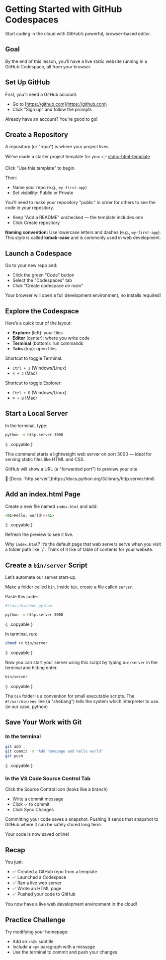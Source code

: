 # Getting Started with GitHub Codespaces

Start coding in the cloud with GitHub’s powerful, browser-based editor.

## Goal

By the end of this lesson, you’ll have a live static website running in a GitHub Codespace, all from your browser.

<!-- TODO: screenshot -->

## Set Up GitHub

First, you'll need a GitHub account.

- Go to [https://github.com](https://github.com)
- Click "Sign up" and follow the prompts

Already have an account? You're good to go!

## Create a Repository

A repository (or "repo") is where your project lives.

We’ve made a starter project template for you: 👉 [static-html-template](https://github.com/dpi-tta-projects/static-html-template)

<!-- TODO: add screenshot -->
Click "Use this template" to begin.

Then:

- Name your repo (e.g., `my-first-app`)
- Set visibility: Public or Private

<aside class="warning">You'll need to make your repository "public" in order for others to see the code in your repository.</aside>

- Keep "Add a README" unchecked — the template includes one
- Click Create repository

<aside class="tip">
  <strong>Naming convention:</strong> Use lowercase letters and dashes (e.g., <code>my-first-app</code>). This style is called <strong>kebab-case</strong> and is commonly used in web development.
</aside>

## Launch a Codespace
<!-- TODO: screenshot -->
Go to your new repo and:

- Click the green "Code" button
- Select the "Codespaces" tab
- Click "Create codespace on main"

Your browser will open a full development environment, no installs required!

<!-- 

## GitHub Codespaces

**Codespaces** are full coding environments in the cloud. Think of them like temporary coding computers that live in your browser.

They use [Visual Studio Code](https://code.visualstudio.com/) (VS Code) behind the scenes — no downloads needed.

### Why use Codespaces?

- No setup required
- Works on any device that can run a web browser
- All your code and environment in one place 

TODO: explain how saving in codespace is not sufficient. consider them disposable.
TODO: Managing Your Codespaces (and credits)
-->

## Explore the Codespace
<!-- TODO: add screenshot -->
Here’s a quick tour of the layout:

- **Explorer** (left): your files
- **Editor** (center): where you write code
- **Terminal** (bottom): run commands
- **Tabs** (top): open files

<aside class="tip">
  Shortcut to toggle Terminal:
  <ul>
    <li>
      <code>Ctrl + J</code> (Windows/Linux)
    </li>
    <li>
      <code>⌘ + J</code> (Mac)
    </li>
  </ul>
</aside>
<aside class="tip">
  Shortcut to toggle Explorer:
  <ul>
    <li>
      <code>Ctrl + B</code> (Windows/Linux)
    </li>
    <li>
      <code>⌘ + B</code> (Mac)
    </li>
  </ul>
</aside>

## Start a Local Server

In the terminal, type:

```bash
python -m http.server 3000
```
{: .copyable }

<aside class="tip">
  This command starts a lightweight web server on port 3000 — ideal for serving static files like HTML and CSS.
</aside>

<!-- TODO: screenshot to ports tab -->
GitHub will show a URL (a "forwarded port") to preview your site.

<aside>
  📘 [Docs: `http.server`](https://docs.python.org/3/library/http.server.html)
</aside>

<!-- TODO: public/private ports (visibility)-->

<!-- TODO: screenshot of browser (just directory, no index.html) -->

## Add an index.html Page

Create a new file named `index.html` and add:

```html
<h1>Hello, world!</h1>
```
{: .copyable }

Refresh the preview to see it live.

<aside>
  Why <code>index.html</code>? It’s the default page that web servers serve when you visit a folder path like `/`. Think of it like of table of contents for your website.
</aside>

## Create a `bin/server` Script

Let’s automate our server start-up.

<!-- TODO add screenshot -->
Make a folder called `bin`. Inside `bin`, create a file called `server`.

Paste this code:

```bash
#!/usr/bin/env python

python -m http.server 3000
```
{: .copyable }

In terminal, run:

```bash
chmod +x bin/server
```
{: .copyable }

<!-- TODO: add aside on what `chmod` is doing here -->

Now you can start your server using this script by typing `bin/server` in the terminal and hitting enter.

```bash
bin/server
```
{: .copyable }

<aside class="tip">
  The <code>bin</code> folder is a convention for small executable scripts. The <code>#!/usr/bin/env</code> line (a "shebang") tells the system which interpreter to use. (in our case, python)
</aside>

## Save Your Work with Git

<!-- TODO: explain what we're doing here and that you have 2 options -->

### In the terminal

<!-- TODO: screenshot -->

```bash
git add .
git commit -m "Add homepage and hello world"
git push
```
{: .copyable }

### In the VS Code Source Control Tab

<!-- TODO: screenshot -->
Click the Source Control icon (looks like a branch)

- Write a commit message
- Click ✓ to commit
- Click Sync Changes

<aside>
  Committing your code saves a snapshot. Pushing it sends that snapshot to GitHub where it can be safely stored long term.
</aside>

Your code is now saved online!

## Recap

You just:

- ✅ Created a GitHub repo from a template
- ✅ Launched a Codespace
- ✅ Ran a live web server
- ✅ Wrote an HTML page
- ✅ Pushed your code to GitHub

You now have a live web development environment in the cloud!

## Practice Challenge

Try modifying your homepage:

- Add an `<h2>` subtitle
- Include a `<p>` paragraph with a message
- Use the terminal to commit and push your changes
<!-- TODO: Adding multiple html files and access the paths -->

